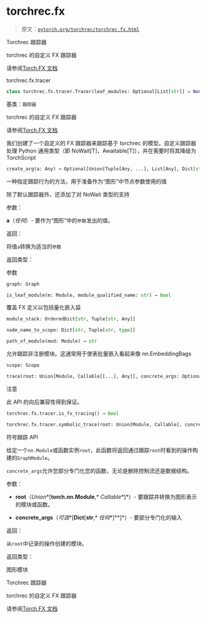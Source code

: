 # torchrec.fx

> 原文：[`pytorch.org/torchrec/torchrec.fx.html`](https://pytorch.org/torchrec/torchrec.fx.html)

Torchrec 跟踪器

torchrec 的自定义 FX 跟踪器

请参阅[Torch.FX 文档](https://pytorch.org/docs/stable/fx.html)

torchrec.fx.tracer

```py
class torchrec.fx.tracer.Tracer(leaf_modules: Optional[List[str]] = None)
```

基类：`跟踪器`

torchrec 的自定义 FX 跟踪器

请参阅[Torch.FX 文档](https://pytorch.org/docs/stable/fx.html)

我们创建了一个自定义的 FX 跟踪器来跟踪基于 torchrec 的模型。自定义跟踪器处理 Python 通用类型（即 NoWait[T]，Awaitable[T]），并在需要时将其降级为 TorchScript

```py
create_arg(a: Any) → Optional[Union[Tuple[Any, ...], List[Any], Dict[str, Any], slice, range, Node, str, int, float, bool, complex, dtype, Tensor, device, memory_format, layout, OpOverload]]
```

一种指定跟踪行为的方法，用于准备作为“图形”中节点参数使用的值

除了默认跟踪器外，还添加了对 NoWait 类型的支持

参数：

**a**（*任何*）- 要作为“图形”中的`参数`发出的值。

返回：

将值`a`转换为适当的`参数`

返回类型：

参数

```py
graph: Graph
```

```py
is_leaf_module(m: Module, module_qualified_name: str) → bool
```

覆盖 FX 定义以包括量化嵌入袋

```py
module_stack: OrderedDict[str, Tuple[str, Any]]
```

```py
node_name_to_scope: Dict[str, Tuple[str, type]]
```

```py
path_of_module(mod: Module) → str
```

允许跟踪非注册模块。这通常用于使表批量嵌入看起来像 nn.EmbeddingBags

```py
scope: Scope
```

```py
trace(root: Union[Module, Callable[[...], Any]], concrete_args: Optional[Dict[str, Any]] = None) → Graph
```

注意

此 API 的向后兼容性得到保证。

```py
torchrec.fx.tracer.is_fx_tracing() → bool
```

```py
torchrec.fx.tracer.symbolic_trace(root: Union[Module, Callable], concrete_args: Optional[Dict[str, Any]] = None, leaf_modules: Optional[List[str]] = None) → GraphModule
```

符号跟踪 API

给定一个`nn.Module`或函数实例`root`，此函数将返回通过跟踪`root`时看到的操作构建的`GraphModule`。

`concrete_args`允许您部分专门化您的函数，无论是删除控制流还是数据结构。

参数：

+   **root**（*Union**[**torch.nn.Module**,* *Callable**]*）- 要跟踪并转换为图形表示的模块或函数。

+   **concrete_args**（*可选**[**Dict**[**str**,* *任何**]**]*）- 要部分专门化的输入

返回：

从`root`中记录的操作创建的模块。

返回类型：

图形模块

Torchrec 跟踪器

torchrec 的自定义 FX 跟踪器

请参阅[Torch.FX 文档](https://pytorch.org/docs/stable/fx.html)
